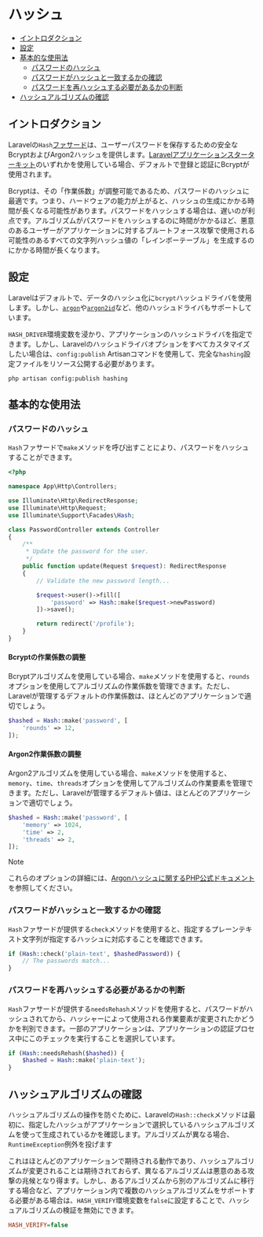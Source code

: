 # ハッシュ

- [イントロダクション](#introduction)
- [設定](#configuration)
- [基本的な使用法](#basic-usage)
    - [パスワードのハッシュ](#hashing-passwords)
    - [パスワードがハッシュと一致するかの確認](#verifying-that-a-password-matches-a-hash)
    - [パスワードを再ハッシュする必要があるかの判断](#determining-if-a-password-needs-to-be-rehashed)
- [ハッシュアルゴリズムの確認](#hash-algorithm-verification)

<a name="introduction"></a>
## イントロダクション

Laravelの`Hash`[ファサード](/docs/{{version}}/facades)は、ユーザーパスワードを保存するための安全なBcryptおよびArgon2ハッシュを提供します。[Laravelアプリケーションスターターキット](/docs/{{version}}/starter-kits)のいずれかを使用している場合、デフォルトで登録と認証にBcryptが使用されます。

Bcryptは、その「作業係数」が調整可能であるため、パスワードのハッシュに最適です。つまり、ハードウェアの能力が上がると、ハッシュの生成にかかる時間が長くなる可能性があります。パスワードをハッシュする場合は、遅いのが利点です。アルゴリズムがパスワードをハッシュするのに時間がかかるほど、悪意のあるユーザーがアプリケーションに対するブルートフォース攻撃で使用される可能性のあるすべての文字列ハッシュ値の「レインボーテーブル」を生成するのにかかる時間が長くなります。

<a name="configuration"></a>
## 設定

Laravelはデフォルトで、データのハッシュ化に`bcrypt`ハッシュドライバを使用します。しかし、[`argon`](https://en.wikipedia.org/wiki/Argon2)や[`argon2id`](https://en.wikipedia.org/wiki/Argon2)など、他のハッシュドライバもサポートしています。

`HASH_DRIVER`環境変数を浸かり、アプリケーションのハッシュドライバを指定できます。しかし、Laravelのハッシュドライバオプションをすべてカスタマイズしたい場合は、`config:publish` Artisanコマンドを使用して、完全な`hashing`設定ファイルをリソース公開する必要があります。

```shell
php artisan config:publish hashing
```

<a name="basic-usage"></a>
## 基本的な使用法

<a name="hashing-passwords"></a>
### パスワードのハッシュ

`Hash`ファサードで`make`メソッドを呼び出すことにより、パスワードをハッシュすることができます。

```php
<?php

namespace App\Http\Controllers;

use Illuminate\Http\RedirectResponse;
use Illuminate\Http\Request;
use Illuminate\Support\Facades\Hash;

class PasswordController extends Controller
{
    /**
     * Update the password for the user.
     */
    public function update(Request $request): RedirectResponse
    {
        // Validate the new password length...

        $request->user()->fill([
            'password' => Hash::make($request->newPassword)
        ])->save();

        return redirect('/profile');
    }
}
```

<a name="adjusting-the-bcrypt-work-factor"></a>
#### Bcryptの作業係数の調整

Bcryptアルゴリズムを使用している場合、`make`メソッドを使用すると、`rounds`オプションを使用してアルゴリズムの作業係数を管理できます。ただし、Laravelが管理するデフォルトの作業係数は、ほとんどのアプリケーションで適切でしょう。

```php
$hashed = Hash::make('password', [
    'rounds' => 12,
]);
```

<a name="adjusting-the-argon2-work-factor"></a>
#### Argon2作業係数の調整

Argon2アルゴリズムを使用している場合、`make`メソッドを使用すると、`memory`、`time`、`threads`オプションを使用してアルゴリズムの作業要素を管理できます。ただし、Laravelが管理するデフォルト値は、ほとんどのアプリケーションで適切でしょう。

```php
$hashed = Hash::make('password', [
    'memory' => 1024,
    'time' => 2,
    'threads' => 2,
]);
```

> [!NOTE]
> これらのオプションの詳細には、[Argonハッシュに関するPHP公式ドキュメント](https://secure.php.net/manual/en/function.password-hash.php)を参照してください。

<a name="verifying-that-a-password-matches-a-hash"></a>
### パスワードがハッシュと一致するかの確認

`Hash`ファサードが提供する`check`メソッドを使用すると、指定するプレーンテキスト文字列が指定するハッシュに対応することを確認できます。

```php
if (Hash::check('plain-text', $hashedPassword)) {
    // The passwords match...
}
```

<a name="determining-if-a-password-needs-to-be-rehashed"></a>
### パスワードを再ハッシュする必要があるかの判断

`Hash`ファサードが提供する`needsRehash`メソッドを使用すると、パスワードがハッシュされてから、ハッシャーによって使用される作業要素が変更されたかどうかを判別できます。一部のアプリケーションは、アプリケーションの認証プロセス中にこのチェックを実行することを選択しています。

```php
if (Hash::needsRehash($hashed)) {
    $hashed = Hash::make('plain-text');
}
```

<a name="hash-algorithm-verification"></a>
## ハッシュアルゴリズムの確認

ハッシュアルゴリズムの操作を防ぐために、Laravelの`Hash::check`メソッドは最初に、指定したハッシュがアプリケーションで選択しているハッシュアルゴリズムを使って生成されているかを確認します。アルゴリズムが異なる場合、`RuntimeException`例外を投げます

これはほとんどのアプリケーションで期待される動作であり、ハッシュアルゴリズムが変更されることは期待されておらず、異なるアルゴリズムは悪意のある攻撃の兆候となり得ます。しかし、あるアルゴリズムから別のアルゴリズムに移行する場合など、アプリケーション内で複数のハッシュアルゴリズムをサポートする必要がある場合は、`HASH_VERIFY`環境変数を`false`に設定することで、ハッシュアルゴリズムの検証を無効にできます。

```ini
HASH_VERIFY=false
```
